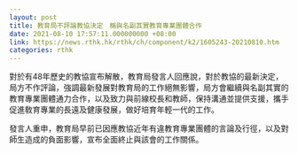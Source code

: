 ```yaml
---
layout: post
title: 教育局不評論教協決定　稱與名副其實教育專業團體合作
date: 2021-08-10 17:57:11.000000000 +08:00
link: https://news.rthk.hk/rthk/ch/component/k2/1605243-20210810.htm
categories: rthk
---
```


對於有48年歷史的教協宣布解散，教育局發言人回應說，對於教協的最新決定，局方不作評論，強調最新發展對教育局的工作絕無影響，局方會繼續與名副其實的教育專業團體通力合作，以及致力與前線校長和教師，保持溝通並提供支援，攜手促進敎育專業的長遠及健康發展，做好培育年輕一代的工作。

發言人重申，教育局早前已因應教協近年有違教育專業團體的言論及行徑，以及對師生造成的負面影響，宣布全面終止與該會的工作關係。
